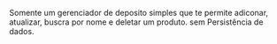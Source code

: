 Somente um gerenciador de deposito simples que te permite adiconar, atualizar, buscra por nome e deletar um produto. sem Persistência de dados.
